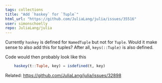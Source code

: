 ```yaml
---
tags: collections
title: "Add `haskey` for `Tuple`"
html_url: "https://github.com/JuliaLang/julia/issues/35516"
user: simonschoelly
repo: JuliaLang/julia
---
```


Currently `haskey` is defined for `NamedTuple` but not for `Tuple`. Would it make sense to also add this for tuples? After all, `keys(::Tuple)` is also defined.

Code would then probably look like this
```julia
    haskey(t::Tuple, key) = isdefined(t, key)
```
Related: https://github.com/JuliaLang/julia/issues/32898